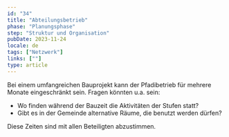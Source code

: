```yaml
---
id: "34"
title: "Abteilungsbetrieb"
phase: "Planungsphase"
step: "Struktur und Organisation"
pubDate: 2023-11-24
locale: de
tags: ["Netzwerk"]
links: [""]
type: article
---
```


Bei einem umfangreichen Bauprojekt kann der Pfadibetrieb für mehrere Monate eingeschränkt sein.
Fragen könnten u.a. sein:
- Wo finden während der Bauzeit die Aktivitäten der Stufen statt?
- Gibt es in der Gemeinde alternative Räume, die benutzt werden dürfen?

Diese Zeiten sind mit allen Beteiligten abzustimmen.

